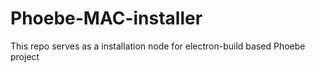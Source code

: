# Phoebe-MAC-installer
This repo serves as a installation node for electron-build based Phoebe project

